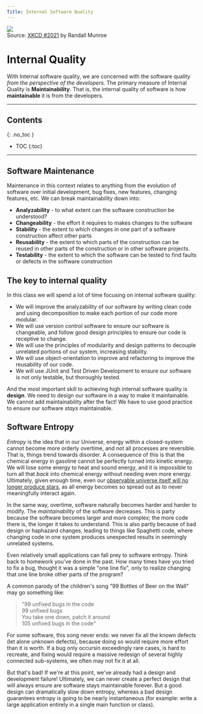 ```yaml
---
Title: Internal Software Quality
---
```


![](https://imgs.xkcd.com/comics/software_development.png)  
Source: [XKCD #2021](https://xkcd.com/2021/) by Randall Munroe

# Internal Quality

With Internal software quality, we are concerned with the software
quality *from the perspective of the developers.* The primary
measure of Internal Quality is **Maintainability**. That is, the
internal quality of software is how **maintainable** it is from
the developers.

---

## Contents
{: .no_toc }

* TOC
{:toc}

---


## Software Maintenance

Maintenance in this context relates to anything from the evolution
of software over initial development, bug fixes, new features,
changing features, etc. We can break maintainability down into:

* __Analyzability__ - to what extent can the software construction be understood?
* __Changeability__ - the effort it requires to makes changes to the software
* __Stability__ - the extent to which changes in one part of a software construction affect other parts
* __Reusability__ - the extent to which parts of the construction can be reused in other parts of the construction or in other software projects.
* __Testability__ - the extent to which the software can be tested to find faults or defects in the software construction

## The key to internal quality

In this class we will spend a lot of time focusing on internal
software quality:
* We will improve the analyzability of our
software by writing clean code and using decomposition to
make each portion of our code more modular. 
* We will use version control software to ensure our software is changeable,
and follow good design principles to ensure our code is
receptive to change. 
* We will use the principles of modularity and design patterns to decouple unrelated portions of our system, increasing stability.
* We will use object-orientation to improve and refactoring
to improve the reusability of our code. 
* We will use JUnit and Test Driven Development to ensure our software is not only
testable, but thoroughly tested.

And the most important skill to achieving high internal
software quality is **design**. We need to design our
software in a way to make it maintainable. We cannot
add maintainability after the fact! We have to use good
practice to ensure our software *stays* maintainable.

## Software Entropy

*Entropy* is the idea that in our Universe, energy within
a closed-system cannot become more orderly overtime, and
not all processes are reversible. That is, things trend towards disorder. A consequence of this
is that the chemical energy in gasoline cannot be perfectly
turned into kinetic energy. We will lose
some energy to heat and sound energy, and it is impossible
to turn all that *back* into chemical energy without needing
even more energy. Ultimately, given enough time, even our
[observable universe itself will no longer produce stars](https://www.youtube.com/watch?v=F1CddzgVW14), as
all energy becomes so spread out as to never meaningfully
interact again.

In the same way, overtime, software naturally becomes harder
and harder to modify. The *maintainability* of the software
decreases. This is party because the software becomes larger and
more complex; the more code there is, the longer it takes
to understand. This is also partly because of bad design or
haphazard changes, leading to things like Spaghetti code, where
changing code in one system produces unexpected results in
seemingly unrelated systems.

Even relatively small applications can fall prey to software entropy.
Think back to homework you've done in the past. How many times
have you tried to fix a bug, thought it was a simple "one line fix",
only to realize changing that one line broke other parts of the program?

A common parody of the children's song "99 Bottles of Beer on the Wall"
may go something like:

> "99 unfixed bugs in the code  
> 99 unfixed bugs  
> You take one down, patch it around  
> 105 unfixed bugs in the code"

For some software, this song never ends: we never fix all the known defects (let alone unknown defects), because doing so would require more effort than it is worth. If a bug only occursin exceedingly rare cases, is hard to recreate, and fixing would
require a massive redesign of several highly connected sub-systems,
we often may not fix it at all.

But that's bad! If we're at this point, we've already had
a design and development failure! Ultimately, we can never create a perfect
design that will always ensure are software stays maintainable
forever. But a good design can dramatically slow down entropy,
whereas a bad design guarantees entropy is going to be nearly
instantaneous (for example: write a large application entirely
in a single main function or class).
